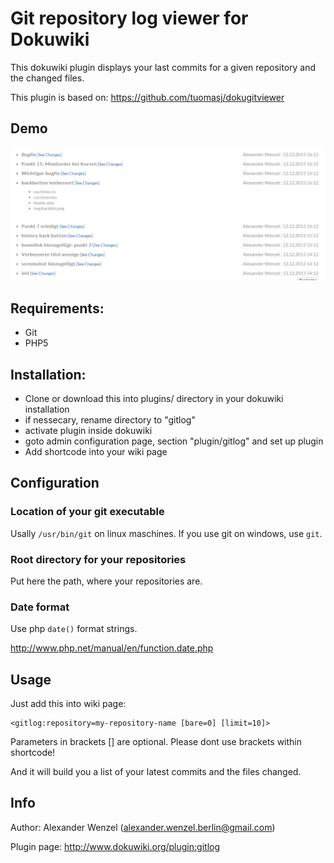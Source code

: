 # Git repository log viewer for Dokuwiki

This dokuwiki plugin displays your last commits for a given repository and the changed files.

This plugin is based on: https://github.com/tuomasj/dokugitviewer

## Demo

![Image](screenshot.png?raw=true)

## Requirements:

  * Git
  * PHP5

## Installation:

  - Clone or download this into plugins/ directory in your dokuwiki installation
  - if nessecary, rename directory to "gitlog"
  - activate plugin inside dokuwiki
  - goto admin configuration page, section "plugin/gitlog" and set up plugin
  - Add <gitlog> shortcode into your wiki page

## Configuration

### Location of your git executable

Usally ```/usr/bin/git``` on linux maschines.
If you use git on windows, use ```git```.

### Root directory for your repositories

Put here the path, where your repositories are.

### Date format

Use php ```date()``` format strings.

http://www.php.net/manual/en/function.date.php

## Usage

Just add this into wiki page:

````
<gitlog:repository=my-repository-name [bare=0] [limit=10]>
````

Parameters in brackets [] are optional. Please dont use brackets within shortcode!

And it will build you a list of your latest commits and the files changed.

## Info

Author: Alexander Wenzel (alexander.wenzel.berlin@gmail.com)

Plugin page: http://www.dokuwiki.org/plugin:gitlog